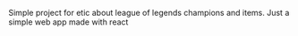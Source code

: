 Simple project for etic about league of legends champions and items. Just a simple web app made with react
